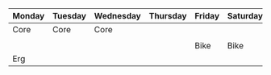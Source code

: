 | Monday | Tuesday | Wednesday | Thursday | Friday | Saturday | Sunday |  
| ---- | ---- | ---- | ---- | ---- | ---- | ---- |  
| Core | Core | Core |  |  |  |  |
|  |  |  |  |  |  |  |
|  |  |  |  | Bike | Bike | Bike |
| Erg |  |  |  |  |  |  |